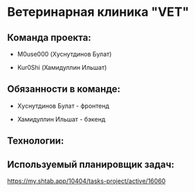 # Ветеринарная клиника "VET"
## Команда проекта:
- M0use000 (Хуснутдинов Булат)	

- Kur0Shi (Хамидуллин Ильшат)

## Обязанности в команде:
- Хуснутдинов Булат - фронтенд

- Хамидуллин Ильшат - бэкенд

## Технологии:

## Используемый планировщик задач:
https://my.shtab.app/10404/tasks-project/active/16060

